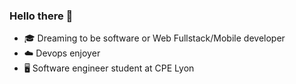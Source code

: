 ### Hello there :wave:
 - 🎓 Dreaming to be software or Web Fullstack/Mobile developer
 - ☁️ Devops enjoyer
 - 🖥️ Software engineer student at CPE Lyon
